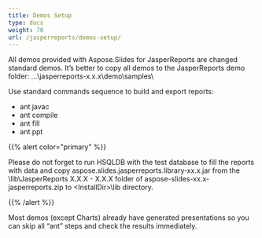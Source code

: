 ```yaml
---
title: Demos Setup
type: docs
weight: 70
url: /jasperreports/demos-setup/
---
```



All demos provided with Aspose.Slides for JasperReports are changed standard demos. It’s better to copy all demos to the JasperReports demo folder:
...\jasperreports-x.x.x\demo\samples\

Use standard commands sequence to build and export reports:

- ant javac
- ant compile
- ant fill
- ant ppt

{{% alert color="primary" %}} 

Please do not forget to run HSQLDB with the test database to fill the reports with data and copy aspose.slides.jasperreports.library-xx.x.jar from the \lib\JasperReports X.X.X - X.X.X folder of aspose-slides-xx.x-jasperreports.zip to &#60;InstallDir&#62;\lib directory.

{{% /alert %}} 

Most demos (except Charts) already have generated presentations so you can skip all “ant” steps and check the results immediately.

